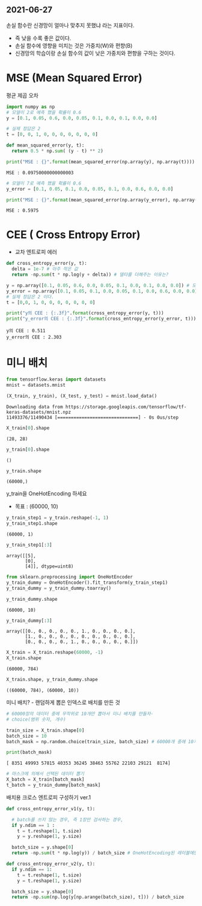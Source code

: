 ## 2021-06-27
손실 함수란 신경망이 얼마나 맞추지 못했냐 라는 지표이다.

* 즉 낮을 수록 좋은 값이다.
* 손실 함수에 영향을 미치는 것은 가중치(W)와 편향(B)
* 신경망의 학습이랑 손실 함수의 값이 낮은 가중치와 편향을 구하는 것이다.

# MSE (Mean Squared Error)

평균 제곱 오차


```python
import numpy as np
# 모델이 2로 예측 했을 확률이 0.6
y = [0.1, 0.05, 0.6, 0.0, 0.05, 0.1, 0.0, 0.1, 0.0, 0.0]

# 실제 정답은 2
t = [0, 0, 1, 0, 0, 0, 0, 0, 0, 0]
```


```python
def mean_squared_error(y, t):
  return 0.5 * np.sum( (y - t) ** 2)
```


```python
print("MSE : {}".format(mean_squared_error(np.array(y), np.array(t))))
```

    MSE : 0.09750000000000003
    


```python
# 모델이 7로 예측 했을 확률이 0.6
y_error = [0.1, 0.05, 0.1, 0.0, 0.05, 0.1, 0.0, 0.6, 0.0, 0.0]
```


```python
print("MSE : {}".format(mean_squared_error(np.array(y_error), np.array(t))))
```

    MSE : 0.5975
    
#
# CEE ( Cross Entropy Error)

* 교차 엔트로피 에러


```python
def cross_entropy_error(y, t):
  delta = 1e-7 # 아주 작은 값
  return -np.sum(t * np.log(y + delta)) # 델타를 더해주는 이유는?
```


```python
y = np.array([0.1, 0.05, 0.6, 0.0, 0.05, 0.1, 0.0, 0.1, 0.0, 0.0]) # 모델이 2로 예측 했을 확률이 0.6
y_error = np.array([0.1, 0.05, 0.1, 0.0, 0.05, 0.1, 0.0, 0.6, 0.0, 0.0]) # 모델이 7로 예측 했을 확률이 0.6
# 실제 정답은 2 이다.
t = [0,0, 1, 0, 0, 0, 0, 0, 0, 0]

print("y의 CEE : {:.3f}".format(cross_entropy_error(y, t)))
print("y_error의 CEE : {:.3f}".format(cross_entropy_error(y_error, t)))
```

    y의 CEE : 0.511
    y_error의 CEE : 2.303
    

# 미니 배치


```python
from tensorflow.keras import datasets
mnist = datasets.mnist

(X_train, y_train), (X_test, y_test) = mnist.load_data()
```

    Downloading data from https://storage.googleapis.com/tensorflow/tf-keras-datasets/mnist.npz
    11493376/11490434 [==============================] - 0s 0us/step
    


```python
X_train[0].shape
```




    (28, 28)




```python
y_train[0].shape
```




    ()




```python
y_train.shape
```




    (60000,)



y_train을 OneHotEncoding 하세요
* 목표 : (60000, 10)


```python
y_train_step1 = y_train.reshape(-1, 1)
y_train_step1.shape
```




    (60000, 1)




```python
y_train_step1[:3]
```




    array([[5],
           [0],
           [4]], dtype=uint8)




```python
from sklearn.preprocessing import OneHotEncoder
y_train_dummy = OneHotEncoder().fit_transform(y_train_step1)
y_train_dummy = y_train_dummy.toarray()

y_train_dummy.shape
```




    (60000, 10)




```python
y_train_dummy[:3]
```




    array([[0., 0., 0., 0., 0., 1., 0., 0., 0., 0.],
           [1., 0., 0., 0., 0., 0., 0., 0., 0., 0.],
           [0., 0., 0., 0., 1., 0., 0., 0., 0., 0.]])




```python
X_train = X_train.reshape(60000, -1)
X_train.shape
```




    (60000, 784)




```python
X_train.shape, y_train_dummy.shape
```




    ((60000, 784), (60000, 10))



미니 배치? - 랜덤하게 뽑은 인덱스로 배치를 만든 것


```python
# 60000장의 데이터 중에 무작위로 10개만 뽑아서 미니 배치를 만들자-
# choice(범위 숫자, 개수)

train_size = X_train.shape[0]
batch_size = 10
batch_mask = np.random.choice(train_size, batch_size) # 60000개 중에 10개를 무작위로 뽑는다.

print(batch_mask)
```

    [ 8351 49993 57815 40353 36245 38463 55762 22103 29121  8174]
    


```python
# 마스크에 의해서 선택된 데이터 뽑기
X_batch = X_train[batch_mask]
t_batch = y_train_dummy[batch_mask]
```

배치용 크로스 엔트로피 구성하기 ver.1


```python
def cross_entropy_error_v1(y, t):

  # batch를 쓰지 않는 경우, 즉 1장만 검사하는 경우,
  if y.ndim == 1 :
    t = t.reshape(1, t.size)
    y = y.reshape(1, y.size)

  batch_size = y.shape[0]
  return -np.sum(t * np.log(y)) / batch_size # OneHotEncoding된 레이블에만 사용 가능하다.  np.log(y)가 공식의 ynk까지를 포함해서 n으로나눈다 (batch_size)로 나눈다.
```


```python
def cross_entropy_error_v2(y, t):
  if y.ndim == 1:
    t = t.reshape(1, t.size)
    y = t.reshape(1, y.size)

  batch_size = y.shape[0]
  return -np.sum(np.log(y[np.arange(batch_size), t])) / batch_size
```


```python

```
